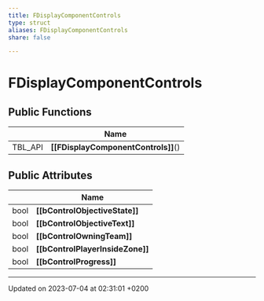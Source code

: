 ```yaml
---
title: FDisplayComponentControls
type: struct
aliases: FDisplayComponentControls
share: false

---
```


# FDisplayComponentControls





## Public Functions

|                | Name           |
| -------------- | -------------- |
| TBL_API | **[[FDisplayComponentControls]]**() |

## Public Attributes

|                | Name           |
| -------------- | -------------- |
| bool | **[[bControlObjectiveState]]**  |
| bool | **[[bControlObjectiveText]]**  |
| bool | **[[bControlOwningTeam]]**  |
| bool | **[[bControlPlayerInsideZone]]**  |
| bool | **[[bControlProgress]]**  |

-------------------------------

Updated on 2023-07-04 at 02:31:01 +0200